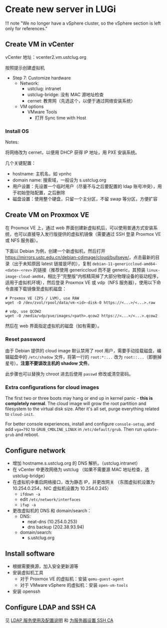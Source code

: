 # Create new server in LUGi

!!! note "We no longer have a vSphere cluster, so the vSphere section is left only for references."

## Create VM in vCenter

vCenter 地址：vcenter2.vm.ustclug.org

按照提示创建虚拟机

- Step 7: Customize hardware
  - Network:
    - ustclug: intranet
    - ustclug-bridge: 没有 MAC 源地址检查
    - cernet: 教育网（先选这个，以便于通过网络安装系统）
  - VM options
    - VMware Tools
      - 打开 Sync time with Host

### Install OS

Notes:

将网络改为 cernet，以便用 DHCP 获得 IP 地址，用 PXE 安装系统。

几个关键配置：

- hostname: 主机名，如 vpnhc
- domain name: 搜索域，一般设为 s.ustclug.org
- 用户设置：先设置一个临时用户（尽量不与之后要配置的 ldap 账号冲突），用于初始登陆配置，之后删除
- 磁盘设置：使用整个硬盘，只留一个主分区，不留 swap 等分区，方便扩容

## Create VM on Proxmox VE

在 Proxmox VE 上，通过 web 界面创建新虚拟机后，可以使用普通方式安装系统，也可以直接导入发行版提供的虚拟机镜像（需要通过 SSH 登录 Proxmox VE 或 NFS 服务器）。

下面以 Debian 为例，创建一个新虚拟机，然后打开 <https://mirrors.ustc.edu.cn/debian-cdimage/cloud/bullseye/>，点击最新的目录（出于未知原因 latest 链接是坏的），复制 `debian-11-genericcloud-amd64-<date>-<rev>` 的链接（推荐使用 genericcloud 而不是 generic，其预装 `linux-image-cloud-amd64`，相比于“完整版”内核精简掉了大部分物理设备的驱动程序，适用于虚拟机环境），然后登录 Proxmox VE 或 vdp（NFS 服务器），使用以下命令直接下载镜像至虚拟机磁盘：

```shell
# Proxmox VE (ZFS / LVM), use RAW
wget -O /dev/zvol/rpool/data/vm-<id>-disk-0 https://<...>/<...>.raw

# vdp, use QCOW2
wget -O /media/vdp/pve/images/<path>.qcow2 https://<...>/<...>.qcow2
```

然后在 web 界面指定虚拟机的磁盘（如有需要）。

### Reset password

由于 Debian 提供的 cloud image 默认禁用了 root 用户，需要手动挂载磁盘，编辑磁盘中的 `/etc/shadow` 文件，将第一行的 `root:*:...` 改为 `root::...`（即删掉星号）。**注意不要误改主机的 shadow 文件**。

此步骤也可以替换为 chroot 进去后使用 `passwd` 修改或清空密码。

### Extra configurations for cloud images

The first two or three boots may hang or end up in kernel panic - **this is completely normal**. The cloud image will grow the root partition and filesystem to the virtual disk size. After it's all set, purge everything related to `cloud-init`.

For better console experiences, install and configure `console-setup`, and add `vga=792` to `GRUB_CMDLINE_LINUX` in `/etc/default/grub`. Then run `update-grub` and reboot.

## Configure network

- 增加 hostname.s.ustclug.org 的 DNS 解析。（ustclug.intranet）
- 在 vCenter 中更改网络为 ustclug （如果不需要源 MAC 地址检查，选 ustclug-bridge）
- 在虚拟机中重启网络接口，改为静态 IP，并更改网关 （东图虚拟机设置为 10.254.0.254，NIC 虚拟机设置为 10.254.0.245）
  - `ifdown -a`
  - edit `/etc/network/interfaces`
  - `ifup -a`
- 更改虚拟机的 DNS 和 domain/search：
  - DNS:
    - neat-dns (10.254.0.253)
    - dns backup (202.38.93.94)
  - domain/search:
    - s.ustclug.org

## Install software

- 根据需要换源，加入安全更新源等
- 安装虚拟机工具
  - 对于 Proxmox VE 的虚拟机：安装 `qemu-guest-agent`
  - 对于 VMware vSphere 的虚拟机：安装 `open-vm-tools`
- 安装 openssh

## Configure LDAP and SSH CA

见 [LDAP 服务使用及配置说明](../../infrastructure/ldap.md) 和 [为服务器设置 SSH CA](../../infrastructure/sshca.md#issue-a-server-certificate)
